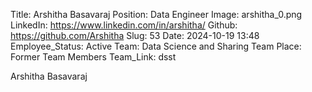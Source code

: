 Title: Arshitha Basavaraj
Position: Data Engineer
Image: arshitha_0.png
LinkedIn: https://www.linkedin.com/in/arshitha/
Github: https://github.com/Arshitha
Slug: 53
Date: 2024-10-19 13:48
Employee_Status: Active
Team: Data Science and Sharing Team
Place: Former Team Members
Team_Link: dsst

Arshitha Basavaraj